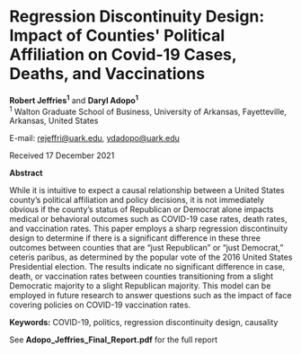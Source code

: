 # Regression Discontinuity Design: Impact of Counties' Political Affiliation on Covid-19 Cases, Deaths, and Vaccinations

**Robert Jeffries<sup>1</sup>** and **Daryl Adopo<sup>1</sup>** \
<sup>1</sup> Walton Graduate School of Business, University of Arkansas, Fayetteville, Arkansas, United States 

E-mail: rejeffri@uark.edu, ydadopo@uark.edu 

Received 17 December 2021

**Abstract**

While it is intuitive to expect a causal relationship between a United States county’s political affiliation and policy decisions, it is not immediately obvious if the county’s status of Republican or Democrat alone impacts medical or behavioral outcomes such as COVID-19 case rates, death rates, and vaccination rates. This paper employs a sharp regression discontinuity design to determine if there is a significant difference in these three outcomes between counties that are “just Republican” or “just Democrat,” ceteris paribus, as determined by the popular vote of the 2016 United States Presidential election. The results indicate no significant difference in case, death, or vaccination rates between counties transitioning from a slight Democratic majority to a slight Republican majority. This model can be employed in future research to answer questions such as the impact of face covering policies on COVID-19 vaccination rates.

**Keywords:** COVID-19, politics, regression discontinuity design, causality

See **Adopo_Jeffries_Final_Report.pdf** for the full report
